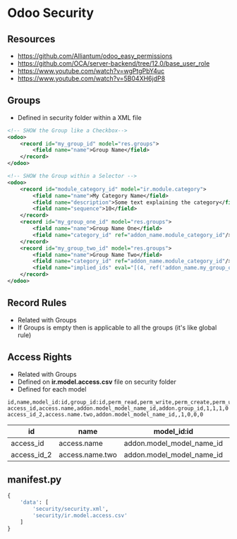 # Odoo Security

## Resources
- https://github.com/Alliantum/odoo_easy_permissions
- https://github.com/OCA/server-backend/tree/12.0/base_user_role
- https://www.youtube.com/watch?v=wgPtgPbY4uc
- https://www.youtube.com/watch?v=5B04XH6jdP8

## Groups
- Defined in security folder within a XML file
```xml
<!-- SHOW the Group like a Checkbox-->
<odoo>
    <record id="my_group_id" model="res.groups">
        <field name="name">Group Name</field>
    </record>
</odoo>
```

```xml
<!-- SHOW the Group within a Selector -->
<odoo>
    <record id="module_category_id" model="ir.module.category">
        <field name="name">My Category Name</field>
        <field name="description">Some text explaining the category</field>
        <field name="sequence">10</field>
    </record>
    <record id="my_group_one_id" model="res.groups">
        <field name="name">Group Name One</field>
        <field name="category_id" ref="addon_name.module_category_id"/>
    </record>
    <record id="my_group_two_id" model="res.groups">
        <field name="name">Group Name Two</field>
        <field name="category_id" ref="addon_name.module_category_id"/>
        <field name="implied_ids" eval="[(4, ref('addon_name.my_group_one_id'))]"/>
    </record>
</odoo>
```

## Record Rules
- Related with Groups
- If Groups is empty then is applicable to all the groups (it's like global rule)

## Access Rights
- Related with Groups
- Defined on **ir.model.access.csv** file on security folder
- Defined for each model
```csv
id,name,model_id:id,group_id:id,perm_read,perm_write,perm_create,perm_unlink
access_id,access.name,addon.model_model_name_id,addon.group_id,1,1,1,0
access_id_2,access.name.two,addon.model_model_name_id,,1,0,0,0
```
| id          | name        | model_id:id                   | group_id:id    | perm_read | perm_write | perm_create | perm_unlink |
| ----------- | ----------- | ----------------------------- | -------------- | --------- | ---------- | ----------- | ----------- |
| access_id   | access.name | addon.model_model_name_id     | addon.group_id | 1         | 1          | 1           | 0           |
| access_id_2 | access.name.two | addon.model_model_name_id |                | 1         | 0          | 0           | 0           |

## __manifest.py__
```python
{
    'data': [
        'security/security.xml',
        'security/ir.model.access.csv'
    ]
}
```